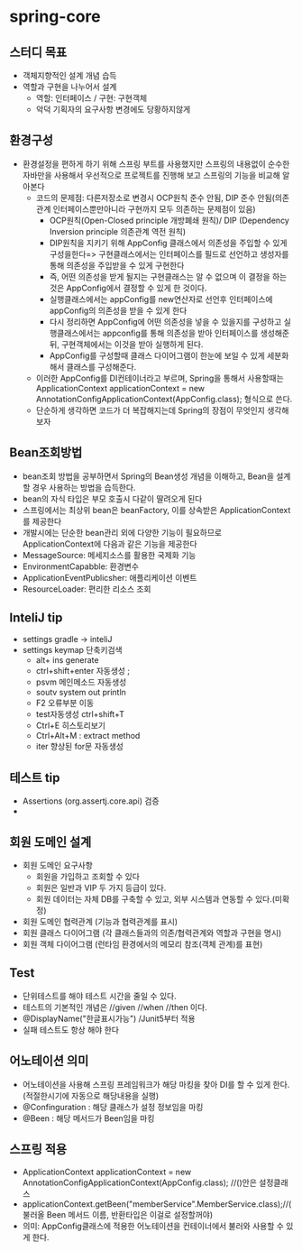 # spring-core
## 스터디 목표
- 객체지향적인 설계 개념 습득
- 역할과 구현을 나누어서 설계
  - 역할: 인터페이스 / 구현: 구현객체
  - 악덕 기획자의 요구사항 변경에도 당황하지않게 
## 환경구성
- 환경설정을 편하게 하기 위해 스프링 부트를 사용했지만 스프링의 내용없이 순수한 자바만을 사용해서 우선적으로 프로젝트를 진행해 보고 스프링의 기능을 비교해 알아본다
  - 코드의 문제점: 다른저장소로 변경시 OCP원칙 준수 안됨, DIP 준수 안됨(의존관계 인터페이스뿐만아니라 구현까지 모두 의존하는 문제점이 있음)
    - OCP원칙(Open-Closed principle 개방폐쇄 원칙)/ DIP (Dependency Inversion principle 의존관계 역전 원칙)    
    - DIP원칙을 지키기 위해 AppConfig 클래스에서 의존성을 주입할 수 있게 구성을한다=> 구현클래스에서는 인터페이스를 필드로 선언하고 생성자를 통해 의존성을 주입받을 수 있게 구현한다
    - 즉, 어떤 의존성을 받게 될지는 구현클래스는 알 수 없으며 이 결정을 하는 것은 AppConfig에서 결정할 수 있게 한 것이다. 
    - 실행클래스에서는 appConfig를 new연산자로 선언후 인터페이스에 appConfig의 의존성을 받을 수 있게 한다
    - 다시 정리하면 AppConfig에 어떤 의존성을 넣을 수 있을지를 구성하고 실행클래스에서는 appconfig를 통해 의존성을 받아 인터페이스를 생성해준 뒤, 구현객체에서는 이것을 받아 실행하게 된다.
    - AppConfig를 구성할때 클래스 다이어그램이 한눈에 보일 수 있게 세분화해서 클래스를 구성해준다.
  - 이러한 AppConfig를 DI컨테이너라고 부르며, Spring을 통해서 사용할때는 ApplicationContext applicationContext = new AnnotationConfigApplicationContext(AppConfig.class); 형식으로 쓴다.
  - 단순하게 생각하면 코드가 더 복잡해지는데 Spring의 장점이 무엇인지 생각해보자

## Bean조회방법
- bean조회 방법을 공부하면서 Spring의 Bean생성 개념을 이해하고, Bean을 설계할 경우 사용하는 방법을 습득한다.
- bean의 자식 타입은 부모 호출시 다같이 딸려오게 된다
- 스프링에서는 최상위 bean은 beanFactory, 이를 상속받은 ApplicationContext를 제공한다
- 개발시에는 단순한 bean관리 외에 다양한 기능이 필요하므로 ApplicationContext에 다음과 같은 기능을 제공한다
- MessageSource: 메세지소스를 활용한 국제화 기능
- EnvironmentCapabble: 환경변수
- ApplicationEventPublicsher: 애플리케이션 이벤트
- ResourceLoader: 편리한 리소스 조회

## InteliJ tip
- settings gradle -> inteliJ
- settings keymap 단축키검색
  - alt+ ins generate  
  - ctrl+shift+enter 자동생성 ;
  - psvm 메인메소드 자동생성 
  - soutv system out println 
  - F2 오류부분 이동
  - test자동생성 ctrl+shift+T
  - Ctrl+E 히스토리보기
  - Ctrl+Alt+M : extract method
  - iter 향상된 for문 자동생성
## 테스트 tip
- Assertions (org.assertj.core.api) 검증
- 
## 회원 도메인 설계
- 회원 도메인 요구사항
  - 회원을 가입하고 조회할 수 있다
  - 회원은 일반과 VIP 두 가지 등급이 있다.
  - 회원 데이터는 자체 DB를 구축할 수 있고, 외부 시스템과 연동할 수 있다.(미확정)
- 회원 도메인 협력관계 (기능과 협력관계를 표시)
- 회원 클래스 다이어그램 (각 클래스들과의 의존/협력관계와 역할과 구현을 명시)
- 회원 객체 다이어그램 (런타임 환경에서의 메모리 참조(객체 관계)를 표현)


## Test
- 단위테스트를 해야 테스트 시간을 줄일 수 있다.
- 테스트의 기본적인 개념은 //given //when //then 이다.
- @DisplayName("한글표시가능") /Junit5부터 적용
- 실패 테스트도 항상 해야 한다


## 어노테이션 의미
- 어노테이션을 사용해 스프링 프레임워크가 해당 마킹을 찾아 DI를 할 수 있게 한다.(적절한시기에 자동으로 해당내용을 실행)
- @Confinguration : 해당 클래스가 설정 정보임을 마킹
- @Been : 해당 메서드가 Been임을 마킹


## 스프링 적용 
- ApplicationContext applicationContext = new AnnotationConfigApplicationContext(AppConfig.class);   //()안은 설정클래스
- applicationContext.getBeen("memberService".MemberService.class);//(불러올 Been 메서드 이름, 반환타입은 이걸로 설정할꺼야)
- 의미: AppConfig클래스에 적용한 어노테이션을 컨테이너에서 불러와 사용할 수 있게 한다.
